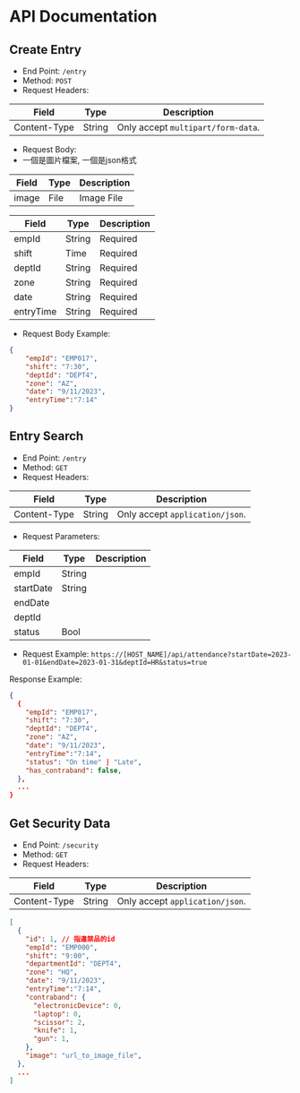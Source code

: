 # API Documentation

## Create Entry

- End Point: `/entry`
- Method:  `POST`
- Request Headers:

| Field        | Type   | Description                        |
| ------------ | ------ | ---------------------------------- |
| Content-Type | String | Only accept `multipart/form-data`. |


- Request Body:
- 一個是圖片檔案, 一個是json格式

| Field    | Type   | Description |
| -------- | ------ | ----------- |
| image    | File   | Image File  |

| Field    | Type   | Description |
| -------- | ------ | ----------- |
| empId    | String | Required    |
| shift    | Time   | Required    |
| deptId   | String | Required    |
| zone     | String | Required    |
| date     | String | Required    |
| entryTime | String | Required |

- Request Body Example:
```json
{
    "empId": "EMP017",
    "shift": "7:30",
    "deptId": "DEPT4",
    "zone": "AZ",
    "date": "9/11/2023",
    "entryTime":"7:14"
}
```


## Entry Search

- End Point: `/entry`
- Method:  `GET`
- Request Headers:

| Field        | Type   | Description                     |
| ------------ | ------ | ------------------------------- |
| Content-Type | String | Only accept `application/json`. |

- Request Parameters:

| Field     | Type   | Description                               |
| --------- | ------ | -----------------------------------|
| empId     | String |  |
| startDate | String ||
| endDate   | ||
| deptId    | ||
| status    | Bool ||

- Request Example: `https://[HOST_NAME]/api/attendance?startDate=2023-01-01&endDate=2023-01-31&deptId=HR&status=true`

Response Example:
```json
{
  {
    "empId": "EMP017",
    "shift": "7:30",
    "deptId": "DEPT4",
    "zone": "AZ",
    "date": "9/11/2023", 
    "entryTime":"7:14",
    "status": "On time" | "Late",   
    "has_contraband": false,  
  },
  ...
}

```

## Get Security Data

- End Point: `/security`
- Method:  `GET`
- Request Headers:

| Field        | Type   | Description                     |
| ------------ | ------ | ------------------------------- |
| Content-Type | String | Only accept `application/json`. |


```json
[
  {
    "id": 1, // 指違禁品的id
    "empId": "EMP000",
    "shift": "9:00",
    "departmentId": "DEPT4",
    "zone": "HQ",
    "date": "9/11/2023", 
    "entryTime":"7:14",
    "contraband": {
      "electronicDevice": 0,
      "laptop": 0,
      "scissor": 2,
      "knife": 1,
      "gun": 1,
    },
    "image": "url_to_image_file",
  },
  ...
]

```


